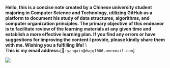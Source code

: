 **Hello, this is a concise note created by a Chinese university student majoring in Computer Science and Technology, utilizing GitHub as a platform to document his study of data structures, algorithms, and computer organization principles.  The primary objective of this endeavor is to facilitate review of the learning materials at any given time and establish a more effective learning plan.  If you find any errors or have suggestions for improving the content I provide, please kindly share them with me.  Wishing you a fulfilling life!**
\      
**This is my email address:**[📮`:yangxin@dwjq1006.onexmail.com`]

![](https://github.com/useryxin/CS/blob/main/Image/lucas-k-wQLAGv4_OYs-unsplash.png)
